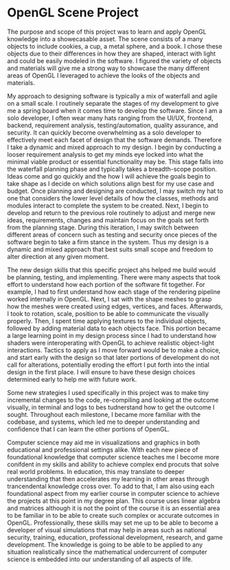 # OpenGL Scene Project

The purpose and scope of this project was to learn and apply OpenGL knowledge into a showecasable asset. The scene consists of a many objects to include cookies, a cup, a metal sphere, and a book. I chose these objects due to their differences in how they are shaped, interact with light and could be easily modeled in the software. I figured the variety of objects and materials will give me a strong way to showcase the many different areas of OpenGL I leveraged to achieve the looks of the objects and materials.

My approach to designing software is typically a mix of waterfall and agile on a small scale. I routinely separate the stages of my development to give me a spring board when it comes time to develop the software. Since I am a solo developer, I often wear many hats ranging from the UI/UX, frontend, backend, requirement analysis, testing/automation, quality assurance, and security. It can quickly become overwhelming as a solo developer to effectively meet each facet of design that the software demands. Therefore I take a dynamic and mixed approach to my design. I begin by conducting a looser requirement analysis to get my minds eye locked into what the minimal viable product or essential functionality may be. This stage falls into the waterfall planning phase and typically takes a breadth-scope position. Ideas come and go quickly and the how I will achieve the goals begin to take shape as I decide on which solutions align best for my use case and budget. Once planning and designing are conducted, I may switch my hat to one that considers the lower level details of how the classes, methods and modules interact to complete the system to be created. Next, I begin to develop and return to the previous role routinely to adjust and merge new ideas, requirements, changes and maintain focus on the goals set forth from the planning stage. During this iteration, I may switch between different areas of concern such as testing and security once pieces of the software begin to take a firm stance in the system. Thus my design is a dynamic and mixed approach that best suits small scope and freedom to alter direction at any given moment.

The new design skills that this specific project ahs helped me build would be planning, testing, and implementing. There were many aspects that took effort to understand how each portion of the software fit together. For example, I had to first understand how each stage of the rendering pipeline worked internally in OpenGL. Next, I sat with the shape meshes to grasp how the meshes were created using edges, vertices, and faces. Afterwards, I took to rotation, scale, position to be able to communicate the visually properly. Then, I spent time applying textures to the individual objects, followed by adding material data to each objects face. This portion became a large learning point in my design process since I had to understand how shaders were interoperating with OpenGL to achieve realistic object-light interactions. Tactics to apply as I move forward would be to make a choice, and start early with the design so that later portions of development do not call for alterations, potentially eroding the effort I put forth into the intial design in the first place. I will ensure to have these design choices determined early to help me with future work.

Some new strategies I used specifically in this project was to make tiny incremental changes to the code, re-compiling and looking at the outcome visually, in terminal and logs to bes tudnerstand how to get the outcome I sought. Throughout each milestone, I became more familiar with the codebase, and systems, which led me to deeper understanding and confidence that I can learn the other portions of OpenGL.

Computer science may aid me in visualizations and graphics in both educational and professional settings alike. With each new piece of foundational knowledge that computer science teaches me I become more conifdent in my skills and ability to achieve complex end procuts that solve real world problems. In education, this may translate to deeper understanding that then accelerates my learning in other areas through trancendental knowledge cross over. To add to that, I am also using each foundational aspect from my earlier course in computer science to achieve the projects at this point in my degree plan. This course uses linear algebra and matrices although it is not the point of the course it is an essential area to be familiar in to be able to create such complex or accurate outcomes in OpenGL. Professionally, these skills may set me up to be able to become a developer of visual simulations that may help in areas such as national security, training, education, professional development, research, and game development. The knowledge is going to be able to be applied to any situation realistically since the mathematical undercurrent of computer science is embedded into our understanding of all aspects of life.

